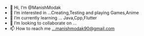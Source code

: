 - 👋 Hi, I’m @ManishModak
- 👀 I’m interested in ...Creating,Testing and playing Games,Anime
- 🌱 I’m currently learning ... Java,Cpp,Flutter
- 💞️ I’m looking to collaborate on ...
- 📫 How to reach me ...manishmodak90@gmail.com

<!---
ManishModak/ManishModak is a ✨ special ✨ repository because its `README.md` (this file) appears on your GitHub profile.
You can click the Preview link to take a look at your changes.
--->
